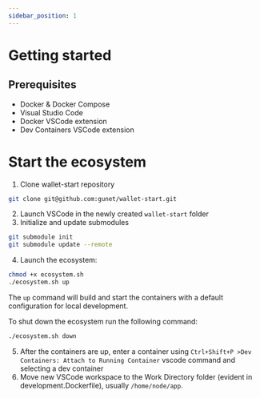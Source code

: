 ```yaml
---
sidebar_position: 1
---
```


# Getting started


## Prerequisites

- Docker & Docker Compose
- Visual Studio Code
- Docker VSCode extension
- Dev Containers VSCode extension


# Start the ecosystem

1. Clone wallet-start repository
```sh
git clone git@github.com:gunet/wallet-start.git
```
2. Launch VSCode in the newly created `wallet-start` folder
3. Initialize and update submodules

```sh
git submodule init
git submodule update --remote
```
4. Launch the ecosystem:

```sh
chmod +x ecosystem.sh
./ecosystem.sh up
```

The `up` command will build and start the containers with a default configuration for local development.

To shut down the ecosystem run the following command:

```sh
./ecosystem.sh down
```

5. After the containers are up, enter a container using `Ctrl+Shift+P >Dev Containers: Attach to Running Container` vscode command and selecting a dev container
6. Move new VSCode workspace to the Work Directory folder (evident in development.Dockerfile), usually `/home/node/app`.
